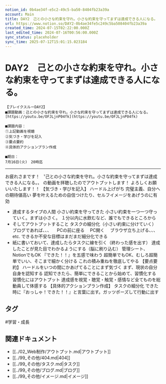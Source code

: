 ```yaml
---
notion_id: 0b4ae34f-e5c2-49c5-ba50-8404fb23a39a
account: Main
title: DAY2　己との小さな約束を守れ。小さな約束を守ってまずは達成できる人になる。
url: https://www.notion.so/DAY2-0b4ae34fe5c249c5ba508404fb23a39a
created_time: 2024-07-15T02:22:00.000Z
last_edited_time: 2024-07-16T00:56:00.000Z
sync_status: placeholder
sync_time: 2025-07-12T15:01:15.023184
---
```

# DAY2　己との小さな約束を守れ。小さな約束を守ってまずは達成できる人になる。

```plain text
【ブレイクスルーDAY2】
■課題動画：己との小さな約束を守れ。小さな約束を守ってまずは達成できる人になる。
[https://youtu.be/OFJLjnP04fk](https://youtu.be/OFJLjnP04fk)

■課題内容：
①上記動画を視聴
②気づき・学びを記入
③要点要約
④具体的アクションプラン作成

■期日：
7月16日(火)　20時迄
```
---
お疲れさまです！
〝己との小さな約束を守れ。小さな約束を守ってまずは達成できる人になる。〟
の動画を拝聴したのでアウトプットします！
よろしくお願いいたします！！
【気づき・学びを記入】
ハードル上げがち
完璧主義、自分への期待値高い
夢を叶えるための自信つけたり、セルフイメージをあげうのに有効
- 達成するタイプの人間
小さい約束を守ってきた
小さい約束を一つ一つ守っていく。まずは小さく。
１分以内に水飲むなど、誰でもできるところから
- そしてアウトプットすること
タスクの細分化（小さい約束に分けていく）
ブログであれば、、、
　PCの前に座る
　PC開く
　ブラウザ立ち上げる、、、etc.
できるか不安な目標はまだまだ細分化できる
- 紙に書いておいて、達成したらタスクに線を引く（終わった感を出す）
達成したことが見た目でわかるようにする（脳に刷り込む）
管理シート、NotionでもOK
『できた！！』を五感で味わう
超簡単でもOK、むしろ超簡単でいい、そこまで細かく分ける
これの積み重ねを徹底してやる
【要点要約】
ハードルをいつの間にかあげてることにまず気づく
まず、現状の自分自身を認知する
認知できたら、簡単にできることから始めて、習慣化する
習慣化にはアウトプット
達成感を視覚・聴覚・触覚・感情など全てものを総動員して体感する
【具体的アクションプラン作成】
タスクの細分化
できた時に『おっしゃ！できた！！』と言葉に出す。ガッツポーズして行動に出す

## タグ

#学習・成長 

## 関連ドキュメント

- [[../02_Web制作/アウトプット.md|アウトプット]]
- [[../99_その他/404.md|404]]
- [[../99_その他/タスク.md|タスク]]
- [[../99_その他/ブログ.md|ブログ]]
- [[../99_その他/イメージ.md|イメージ]]
